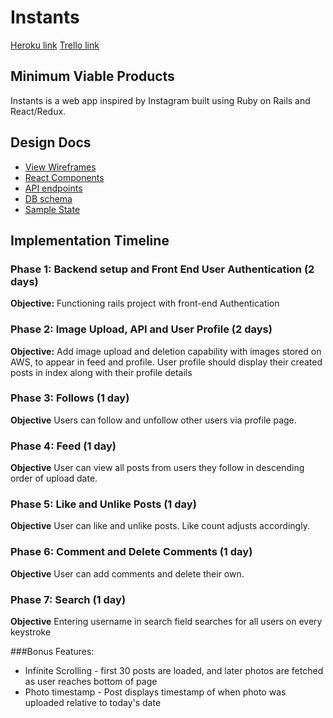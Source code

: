 # Instants

[Heroku link][heroku]
[Trello link][trello]

[heroku]: http://www.herokuapp.com
[trello]: https://trello.com/


## Minimum Viable Products

Instants is a web app inspired by Instagram built using Ruby on Rails and React/Redux.

## Design Docs
* [View Wireframes][wireframes]
* [React Components][components]
* [API endpoints][api-endpoints]
* [DB schema][schema]
* [Sample State][sample-state]

[wireframes]: wireframes
[components]: component-hierarchy.md
[sample-state]: sample-state.md
[api-endpoints]: api-endpoints.md
[schema]: schema.md

## Implementation Timeline

### Phase 1: Backend setup and Front End User Authentication (2 days)

**Objective:** Functioning rails project with front-end Authentication

### Phase 2: Image Upload, API and User Profile (2 days)

**Objective:** Add image upload and deletion capability with images stored on AWS, to appear in feed and profile. User profile should display their created posts in index along with their profile details

### Phase 3: Follows (1 day)

**Objective** Users can follow and unfollow other users via profile page.

### Phase 4: Feed (1 day)

**Objective** User can view all posts from users they follow in descending order of upload date.

### Phase 5: Like and Unlike Posts (1 day)

**Objective** User can like and unlike posts. Like count adjusts accordingly.

### Phase 6: Comment and Delete Comments (1 day)

**Objective** User can add comments and delete their own.

### Phase 7: Search (1 day)

**Objective** Entering username in search field searches for all users on every keystroke

###Bonus Features:

* Infinite Scrolling - first 30 posts are loaded, and later photos are fetched as user reaches bottom of page
* Photo timestamp - Post displays timestamp of when photo was uploaded relative to today's date
